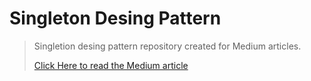 # Singleton Desing Pattern

>Singletion desing pattern repository created for Medium articles.
>
>[Click Here to read the Medium article](https://medium.com/@brs.mete7/unity-i%C3%A7in-singleton-design-pattern-kullan%C4%B1m%C4%B1-b814c8919723)

